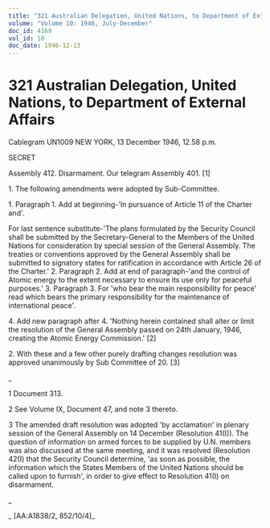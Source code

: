 ```yaml
---
title: "321 Australian Delegation, United Nations, to Department of External Affairs"
volume: "Volume 10: 1946, July-December"
doc_id: 4169
vol_id: 10
doc_date: 1946-12-13
---
```


# 321 Australian Delegation, United Nations, to Department of External Affairs

Cablegram UN1009 NEW YORK, 13 December 1946, 12.58 p.m.

SECRET

Assembly 412. Disarmament. Our telegram Assembly 401. [1]

1\. The following amendments were adopted by Sub-Committee.

1\. Paragraph 1. Add at beginning-'In pursuance of Article 11 of the Charter and'.

For last sentence substitute-'The plans formulated by the Security Council shall be submitted by the Secretary-General to the Members of the United Nations for consideration by special session of the General Assembly. The treaties or conventions approved by the General Assembly shall be submitted to signatory states for ratification in accordance with Article 26 of the Charter.' 2. Paragraph 2. Add at end of paragraph-'and the control of Atomic energy to the extent necessary to ensure its use only for peaceful purposes.' 3. Paragraph 3. For 'who bear the main responsibility for peace' read which bears the primary responsibility for the maintenance of international peace'.

4\. Add new paragraph after 4. 'Nothing herein contained shall alter or limit the resolution of the General Assembly passed on 24th January, 1946, creating the Atomic Energy Commission.' [2]

2\. With these and a few other purely drafting changes resolution was approved unanimously by Sub Committee of 20. [3]

_

1 Document 313.

2 See Volume IX, Document 47, and note 3 thereto.

3 The amended draft resolution was adopted 'by acclamation' in plenary session of the General Assembly on 14 December (Resolution 41(I)). The question of information on armed forces to be supplied by U.N. members was also discussed at the same meeting, and it was resolved (Resolution 42(I) that the Security Council determine, 'as soon as possible, the information which the States Members of the United Nations should be called upon to furnish', in order to give effect to Resolution 41(I) on disarmament.

_

_ [AA:A1838/2, 852/10/4]_
